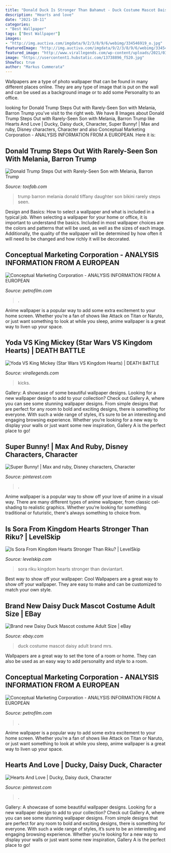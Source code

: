```yaml
---
title: "Donald Duck Is Stronger Than Bahamut - Duck Costume Mascot Daisy Adult Brand Mrs"
description: "Hearts and love"
date: "2021-10-11"
categories:
- "Best Wallpaper"
tags: ["Best Wallpaper"]
images:
- "http://img.auctiva.com/imgdata/9/2/3/8/9/6/webimg/334546919_o.jpg"
featuredImage: "http://img.auctiva.com/imgdata/9/2/3/8/9/6/webimg/334546919_o.jpg"
featured_image: "http://www.virallegends.com/wp-content/uploads/2021/03/Yoda-VS-King-Mickey-Star-Wars-VS-Kingdom-Hearts-DEATH-BATTLE.jpg"
image: "https://usercontent1.hubstatic.com/13738896_f520.jpg"
ShowToc: true
author: "Markus Cummerata"
---
```





Wallpapers are a type of photo wallpaper that can be found in many different places online. They are any type of image that is put on the wall and can be used as a background image or to add some Personality to an office.

	

		
looking for Donald Trump Steps Out with Rarely-Seen Son with Melania, Barron Trump you've visit to the right web. We have 8 Images about Donald Trump Steps Out with Rarely-Seen Son with Melania, Barron Trump like Hearts And Love | Ducky, Daisy duck, Character, Super Bunny! | Max and ruby, Disney characters, Character and also Conceptual Marketing Corporation - ANALYSIS INFORMATION FROM A EUROPEAN. Here it is:
		
    
## Donald Trump Steps Out With Rarely-Seen Son With Melania, Barron Trump

<img loading=lazy src="http://ll-media.tmz.com/2015/01/05/0105-trump-main-300x250.jpg" onerror="this.onerror=null;this.src='https://tse2.mm.bing.net/th?id=OIP.1cJKBRRlNgJTJtk3u7zzOQAAAA&amp;pid=15.1';" alt="Donald Trump Steps Out with Rarely-Seen Son with Melania, Barron Trump">

_Source: toofab.com_

>trump barron melania donald tiffany daughter son bikini rarely steps seen. 

	

Design and Basics: How to select a wallpaper and what is included in a typical job.
When selecting a wallpaper for your home or office, it is important to understand the basics. Included in most wallpaper choices are the colors and patterns that will be used, as well as the sizes of each image. Additionally, the quality of the wallpaper will be determined by how often it will need to be changed and how richly it will be decorated.

    
## Conceptual Marketing Corporation - ANALYSIS INFORMATION FROM A EUROPEAN

<img loading=lazy src="http://petrofilm.com/yahoo_site_admin/assets/images/foreign_department_B.15931954_std.png" onerror="this.onerror=null;this.src='https://tse3.mm.bing.net/th?id=OIP.10fKSL4fI-2i1HTCwVvnvgAAAA&amp;pid=15.1';" alt="Conceptual Marketing Corporation - ANALYSIS INFORMATION FROM A EUROPEAN">

_Source: petrofilm.com_

>. 

	

Anime wallpaper is a popular way to add some extra excitement to your home screen. Whether you’re a fan of shows like Attack on Titan or Naruto, or just want something to look at while you sleep, anime wallpaper is a great way to liven up your space.

    
## Yoda VS King Mickey (Star Wars VS Kingdom Hearts) | DEATH BATTLE

<img loading=lazy src="http://www.virallegends.com/wp-content/uploads/2021/03/Yoda-VS-King-Mickey-Star-Wars-VS-Kingdom-Hearts-DEATH-BATTLE.jpg" onerror="this.onerror=null;this.src='https://tse3.mm.bing.net/th?id=OIP.G1d6JKgw-Me-kVaHvZ518wHaEK&amp;pid=15.1';" alt="Yoda VS King Mickey (Star Wars VS Kingdom Hearts) | DEATH BATTLE">

_Source: virallegends.com_

>kicks. 

	

Gallery: A showcase of some beautiful wallpaper designs.
Looking for a new wallpaper design to add to your collection? Check out Gallery A, where you can see some stunning wallpaper designs. From simple designs that are perfect for any room to bold and exciting designs, there is something for everyone. With such a wide range of styles, it’s sure to be an interesting and engaging browsing experience. Whether you’re looking for a new way to display your walls or just want some new inspiration, Gallery A is the perfect place to go!





	
	
    
## Super Bunny! | Max And Ruby, Disney Characters, Character

<img loading=lazy src="https://i.pinimg.com/originals/c6/ac/2c/c6ac2c1c5893f8711f065dd2b6a624a7.jpg" onerror="this.onerror=null;this.src='https://tse2.mm.bing.net/th?id=OIP.pbi9hsOLYskE9UVYfuNnCwAAAA&amp;pid=15.1';" alt="Super Bunny! | Max and ruby, Disney characters, Character">

_Source: pinterest.com_

>. 

	

Anime wallpaper is a popular way to show off your love of anime in a visual way. There are many different types of anime wallpaper, from classic cel-shading to realistic graphics. Whether you're looking for something traditional or futuristic, there's always something to choice from.

    
## Is Sora From Kingdom Hearts Stronger Than Riku? | LevelSkip

<img loading=lazy src="https://usercontent1.hubstatic.com/13738896_f520.jpg" onerror="this.onerror=null;this.src='https://tse3.mm.bing.net/th?id=OIP.yooHmmY8iXVcOPXMemsDeQHaFX&amp;pid=15.1';" alt="Is Sora From Kingdom Hearts Stronger Than Riku? | LevelSkip">

_Source: levelskip.com_

>sora riku kingdom hearts stronger than deviantart. 

	

Best way to show off your wallpaper:
Cool Wallpapers are a great way to show off your wallpaper. They are easy to make and can be customized to match your own style.

    
## Brand New Daisy Duck Mascot Costume Adult Size | EBay

<img loading=lazy src="http://img.auctiva.com/imgdata/9/2/3/8/9/6/webimg/334546919_o.jpg" onerror="this.onerror=null;this.src='https://tse4.mm.bing.net/th?id=OIP.DIQJ6e4TZD6Eccaf2cHw-AHaJ4&amp;pid=15.1';" alt="Brand new Daisy Duck Mascot costume Adult Size | eBay">

_Source: ebay.com_

>duck costume mascot daisy adult brand mrs. 

	

Wallpapers are a great way to set the tone of a room or home. They can also be used as an easy way to add personality and style to a room.

    
## Conceptual Marketing Corporation - ANALYSIS INFORMATION FROM A EUROPEAN

<img loading=lazy src="https://www.petrofilm.com/yahoo_site_admin/assets/images/232223232323.25175253_std.jpg" onerror="this.onerror=null;this.src='https://tse3.mm.bing.net/th?id=OIP.5RAqX63_hwGxTHvjrKlYYgHaDp&amp;pid=15.1';" alt="Conceptual Marketing Corporation - ANALYSIS INFORMATION FROM A EUROPEAN">

_Source: petrofilm.com_

>. 

	

Anime wallpaper is a popular way to add some extra excitement to your home screen. Whether you’re a fan of shows like Attack on Titan or Naruto, or just want something to look at while you sleep, anime wallpaper is a great way to liven up your space.

    
## Hearts And Love | Ducky, Daisy Duck, Character

<img loading=lazy src="https://i.pinimg.com/236x/9c/8e/5f/9c8e5fd28df9049d692adf506543e139.jpg?nii=t" onerror="this.onerror=null;this.src='https://tse2.mm.bing.net/th?id=OIP.vXMBqbm6bHwFSvcr_oqmTwAAAA&amp;pid=15.1';" alt="Hearts And Love | Ducky, Daisy duck, Character">

_Source: pinterest.com_

>. 

	

Gallery: A showcase of some beautiful wallpaper designs.
Looking for a new wallpaper design to add to your collection? Check out Gallery A, where you can see some stunning wallpaper designs. From simple designs that are perfect for any room to bold and exciting designs, there is something for everyone. With such a wide range of styles, it’s sure to be an interesting and engaging browsing experience. Whether you’re looking for a new way to display your walls or just want some new inspiration, Gallery A is the perfect place to go!





	
	
